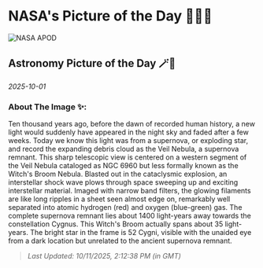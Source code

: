 
# NASA's Picture of the Day 🧑‍🚀💫

  ![NASA APOD](https://apod.nasa.gov/apod/image/2510/WitchBroom_Meyers_6043.jpg)
  
  ## Astronomy Picture of the Day 🪄🌌
  
  _2025-10-01_
  
  ### About The Image ✨: 
  
  Ten thousand years ago, before the dawn of recorded human history, a new light would suddenly have appeared in the night sky and faded after a few weeks.  Today we know this light was from a supernova, or exploding star, and record the expanding debris cloud as the Veil Nebula, a supernova remnant.  This sharp telescopic view is centered on a western segment of the Veil Nebula cataloged as NGC 6960 but less formally known as the Witch's Broom Nebula.  Blasted out in the cataclysmic explosion, an interstellar shock wave plows through space sweeping up and exciting interstellar material. Imaged with narrow band filters, the glowing filaments are like long ripples in a sheet seen almost edge on, remarkably well separated into atomic hydrogen (red) and oxygen (blue-green) gas. The complete supernova remnant lies about 1400 light-years away towards the constellation Cygnus. This Witch's Broom actually spans about 35 light-years. The bright star in the frame is 52 Cygni, visible with the unaided eye from a dark location but unrelated to the ancient supernova remnant.
  
  
  
  > _Last Updated: 10/11/2025, 2:12:38 PM (in GMT)_
  
